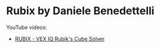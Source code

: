 # Rubix by Daniele Benedettelli

YouTube videos:
- [RUBIX - VEX IQ Rubik's Cube Solver](https://www.youtube.com/watch?v=bGxpXlIaIaA)
